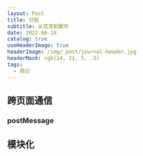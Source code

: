 ```yaml
---
layout: Post
title: 分股
subtitle: 从荒芜到繁华
date: 2022-06-18
catalog: true
useHeaderImage: true
headerImage: /img/_post/journal-header.jpg
headerMask: rgb(14, 21, 5, .5)
tags:
  - 周记
---
```


## 跨页面通信

### postMessage

## 模块化
